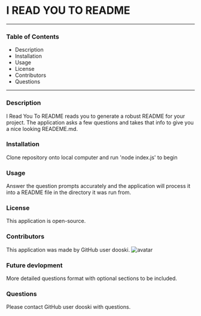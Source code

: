 # I READ YOU TO README 
--------------------------------------------------
### Table of Contents
* Description
* Installation
* Usage
* License
* Contributors
* Questions
--------------------------------------------------
### Description
I Read You To README reads you to generate a robust README for your project. The application asks a few questions and takes that info to give you a nice looking READEME.md.

### Installation
Clone repository onto local computer and run 'node index.js' to begin

### Usage
Answer the question prompts accurately and the application will process it into a README file in the directory it was run from.

### License
This application is open-source.

### Contributors
This application was made by GitHub user dooski. 
![avatar](https://avatars0.githubusercontent.com/u/60619919?v=4)

### Future devlopment
More detailed questions format with optional sections to be included.

### Questions
Please contact GitHub user dooski with questions.